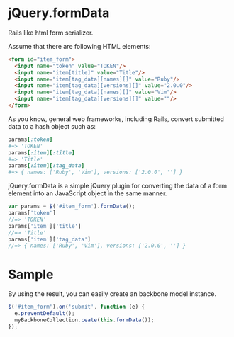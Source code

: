 # jQuery.formData

Rails like html form serializer.

Assume that there are following HTML elements:

```html
<form id="item_form">
  <input name="token" value="TOKEN"/>
  <input name="item[title]" value="Title"/>
  <input name="item[tag_data][names][]" value="Ruby"/>
  <input name="item[tag_data][versions][]" value="2.0.0"/>
  <input name="item[tag_data][names][]" value="Vim"/>
  <input name="item[tag_data][versions][]" value=""/>
</form>
```

As you know, general web frameworks, including Rails, convert submitted data to a hash object such as:

```rb
params[:token]
#=> 'TOKEN'
params[:item][:title]
#=> 'Title'
params[:item][:tag_data]
#=> { names: ['Ruby', 'Vim'], versions: ['2.0.0', ''] }
```

jQuery.formData is a simple jQuery plugin for converting the data of a form element into an JavaScript object in the same manner.

```js
var params = $('#item_form').formData();
params['token']
//=> 'TOKEN'
params['item']['title']
//=> 'Title'
params['item']['tag_data']
//=> { names: ['Ruby', 'Vim'], versions: ['2.0.0', ''] }
```

# Sample

By using the result, you can easily create an backbone model instance.

```js
$('#item_form').on('submit', function (e) {
  e.preventDefault();
  myBackboneCollection.ceate(this.formData());
});
```
